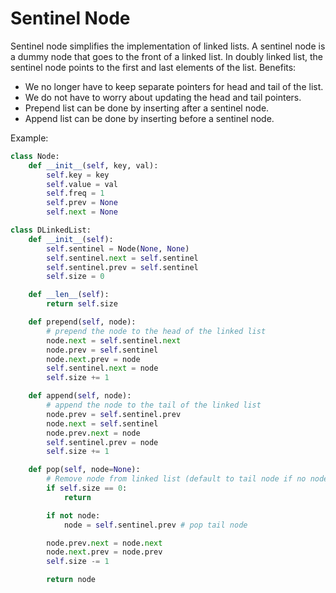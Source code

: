 # Sentinel Node

Sentinel node simplifies the implementation of linked lists. A sentinel node is a dummy node that goes to the front of a linked list. In doubly linked list, the sentinel node points to the first and last elements of the list.
Benefits:
- We no longer have to keep separate pointers for head and tail of the list.
- We do not have to worry about updating the head and tail pointers.
- Prepend list can be done by inserting after a sentinel node.
- Append list can be done by inserting before a sentinel node.

Example:
```python
class Node:
    def __init__(self, key, val):
        self.key = key
        self.value = val
        self.freq = 1
        self.prev = None
        self.next = None

class DLinkedList:
    def __init__(self):
        self.sentinel = Node(None, None)
        self.sentinel.next = self.sentinel
        self.sentinel.prev = self.sentinel
        self.size = 0

    def __len__(self):
        return self.size

    def prepend(self, node):
        # prepend the node to the head of the linked list
        node.next = self.sentinel.next
        node.prev = self.sentinel
        node.next.prev = node
        self.sentinel.next = node
        self.size += 1

    def append(self, node):
        # append the node to the tail of the linked list
        node.prev = self.sentinel.prev
        node.next = self.sentinel
        node.prev.next = node
        self.sentinel.prev = node
        self.size += 1

    def pop(self, node=None):
        # Remove node from linked list (default to tail node if no node provided)
        if self.size == 0:
            return

        if not node:
            node = self.sentinel.prev # pop tail node

        node.prev.next = node.next
        node.next.prev = node.prev
        self.size -= 1

        return node
```
